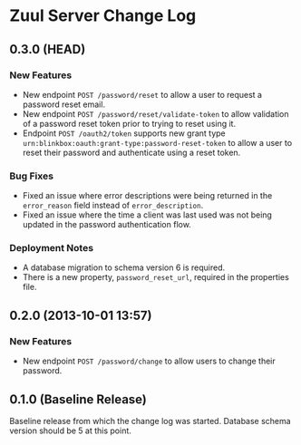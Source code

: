 # Zuul Server Change Log

## 0.3.0 (HEAD)

### New Features

- New endpoint `POST /password/reset` to allow a user to request a password reset email.
- New endpoint `POST /password/reset/validate-token` to allow validation of a password reset token prior to trying to reset using it.
- Endpoint `POST /oauth2/token` supports new grant type `urn:blinkbox:oauth:grant-type:password-reset-token` to allow a user to reset their password and authenticate using a reset token.

### Bug Fixes

- Fixed an issue where error descriptions were being returned in the `error_reason` field instead of `error_description`.
- Fixed an issue where the time a client was last used was not being updated in the password authentication flow.

### Deployment Notes

- A database migration to schema version 6 is required.
- There is a new property, `password_reset_url`, required in the properties file.

## 0.2.0 (2013-10-01 13:57)

### New Features

- New endpoint `POST /password/change` to allow users to change their password.

## 0.1.0 (Baseline Release)

Baseline release from which the change log was started. Database schema version should be 5 at this point.
